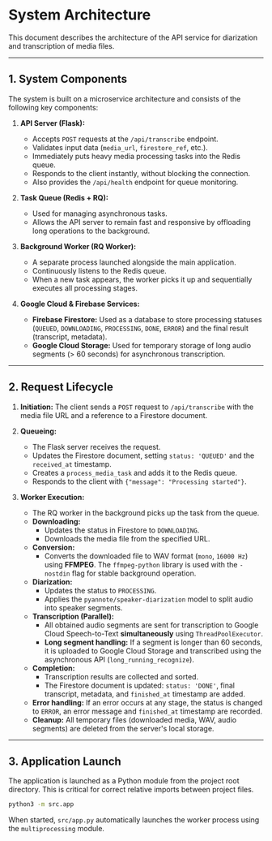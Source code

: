 # System Architecture

This document describes the architecture of the API service for diarization and transcription of media files.

---

## 1. System Components

The system is built on a microservice architecture and consists of the following key components:

1.  **API Server (Flask):**
    -   Accepts `POST` requests at the `/api/transcribe` endpoint.
    -   Validates input data (`media_url`, `firestore_ref`, etc.).
    -   Immediately puts heavy media processing tasks into the Redis queue.
    -   Responds to the client instantly, without blocking the connection.
    -   Also provides the `/api/health` endpoint for queue monitoring.

2.  **Task Queue (Redis + RQ):**
    -   Used for managing asynchronous tasks.
    -   Allows the API server to remain fast and responsive by offloading long operations to the background.

3.  **Background Worker (RQ Worker):**
    -   A separate process launched alongside the main application.
    -   Continuously listens to the Redis queue.
    -   When a new task appears, the worker picks it up and sequentially executes all processing stages.

4.  **Google Cloud & Firebase Services:**
    -   **Firebase Firestore:** Used as a database to store processing statuses (`QUEUED`, `DOWNLOADING`, `PROCESSING`, `DONE`, `ERROR`) and the final result (transcript, metadata).
    -   **Google Cloud Storage:** Used for temporary storage of long audio segments (> 60 seconds) for asynchronous transcription.

---

## 2. Request Lifecycle

1.  **Initiation:** The client sends a `POST` request to `/api/transcribe` with the media file URL and a reference to a Firestore document.

2.  **Queueing:**
    -   The Flask server receives the request.
    -   Updates the Firestore document, setting `status: 'QUEUED'` and the `received_at` timestamp.
    -   Creates a `process_media_task` and adds it to the Redis queue.
    -   Responds to the client with `{"message": "Processing started"}`.

3.  **Worker Execution:**
    -   The RQ worker in the background picks up the task from the queue.
    -   **Downloading:**
        -   Updates the status in Firestore to `DOWNLOADING`.
        -   Downloads the media file from the specified URL.
    -   **Conversion:**
        -   Converts the downloaded file to WAV format (`mono`, `16000 Hz`) using **FFMPEG**. The `ffmpeg-python` library is used with the `-nostdin` flag for stable background operation.
    -   **Diarization:**
        -   Updates the status to `PROCESSING`.
        -   Applies the `pyannote/speaker-diarization` model to split audio into speaker segments.
    -   **Transcription (Parallel):**
        -   All obtained audio segments are sent for transcription to Google Cloud Speech-to-Text **simultaneously** using `ThreadPoolExecutor`.
        -   **Long segment handling:** If a segment is longer than 60 seconds, it is uploaded to Google Cloud Storage and transcribed using the asynchronous API (`long_running_recognize`).
    -   **Completion:**
        -   Transcription results are collected and sorted.
        -   The Firestore document is updated: `status: 'DONE'`, final transcript, metadata, and `finished_at` timestamp are added.
    -   **Error handling:** If an error occurs at any stage, the status is changed to `ERROR`, an error message and `finished_at` timestamp are recorded.
    -   **Cleanup:** All temporary files (downloaded media, WAV, audio segments) are deleted from the server's local storage.

---

## 3. Application Launch

The application is launched as a Python module from the project root directory. This is critical for correct relative imports between project files.

```bash
python3 -m src.app
```

When started, `src/app.py` automatically launches the worker process using the `multiprocessing` module.
